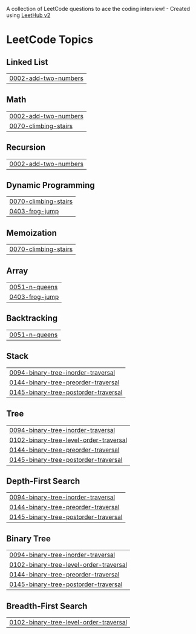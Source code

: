 A collection of LeetCode questions to ace the coding interview! - Created using [LeetHub v2](https://github.com/arunbhardwaj/LeetHub-2.0)
<!---LeetCode Topics Start-->
# LeetCode Topics
## Linked List
|  |
| ------- |
| [0002-add-two-numbers](https://github.com/pritesh45/LeetCode/tree/master/0002-add-two-numbers) |
## Math
|  |
| ------- |
| [0002-add-two-numbers](https://github.com/pritesh45/LeetCode/tree/master/0002-add-two-numbers) |
| [0070-climbing-stairs](https://github.com/pritesh45/LeetCode/tree/master/0070-climbing-stairs) |
## Recursion
|  |
| ------- |
| [0002-add-two-numbers](https://github.com/pritesh45/LeetCode/tree/master/0002-add-two-numbers) |
## Dynamic Programming
|  |
| ------- |
| [0070-climbing-stairs](https://github.com/pritesh45/LeetCode/tree/master/0070-climbing-stairs) |
| [0403-frog-jump](https://github.com/pritesh45/LeetCode/tree/master/0403-frog-jump) |
## Memoization
|  |
| ------- |
| [0070-climbing-stairs](https://github.com/pritesh45/LeetCode/tree/master/0070-climbing-stairs) |
## Array
|  |
| ------- |
| [0051-n-queens](https://github.com/pritesh45/LeetCode/tree/master/0051-n-queens) |
| [0403-frog-jump](https://github.com/pritesh45/LeetCode/tree/master/0403-frog-jump) |
## Backtracking
|  |
| ------- |
| [0051-n-queens](https://github.com/pritesh45/LeetCode/tree/master/0051-n-queens) |
## Stack
|  |
| ------- |
| [0094-binary-tree-inorder-traversal](https://github.com/pritesh45/LeetCode/tree/master/0094-binary-tree-inorder-traversal) |
| [0144-binary-tree-preorder-traversal](https://github.com/pritesh45/LeetCode/tree/master/0144-binary-tree-preorder-traversal) |
| [0145-binary-tree-postorder-traversal](https://github.com/pritesh45/LeetCode/tree/master/0145-binary-tree-postorder-traversal) |
## Tree
|  |
| ------- |
| [0094-binary-tree-inorder-traversal](https://github.com/pritesh45/LeetCode/tree/master/0094-binary-tree-inorder-traversal) |
| [0102-binary-tree-level-order-traversal](https://github.com/pritesh45/LeetCode/tree/master/0102-binary-tree-level-order-traversal) |
| [0144-binary-tree-preorder-traversal](https://github.com/pritesh45/LeetCode/tree/master/0144-binary-tree-preorder-traversal) |
| [0145-binary-tree-postorder-traversal](https://github.com/pritesh45/LeetCode/tree/master/0145-binary-tree-postorder-traversal) |
## Depth-First Search
|  |
| ------- |
| [0094-binary-tree-inorder-traversal](https://github.com/pritesh45/LeetCode/tree/master/0094-binary-tree-inorder-traversal) |
| [0144-binary-tree-preorder-traversal](https://github.com/pritesh45/LeetCode/tree/master/0144-binary-tree-preorder-traversal) |
| [0145-binary-tree-postorder-traversal](https://github.com/pritesh45/LeetCode/tree/master/0145-binary-tree-postorder-traversal) |
## Binary Tree
|  |
| ------- |
| [0094-binary-tree-inorder-traversal](https://github.com/pritesh45/LeetCode/tree/master/0094-binary-tree-inorder-traversal) |
| [0102-binary-tree-level-order-traversal](https://github.com/pritesh45/LeetCode/tree/master/0102-binary-tree-level-order-traversal) |
| [0144-binary-tree-preorder-traversal](https://github.com/pritesh45/LeetCode/tree/master/0144-binary-tree-preorder-traversal) |
| [0145-binary-tree-postorder-traversal](https://github.com/pritesh45/LeetCode/tree/master/0145-binary-tree-postorder-traversal) |
## Breadth-First Search
|  |
| ------- |
| [0102-binary-tree-level-order-traversal](https://github.com/pritesh45/LeetCode/tree/master/0102-binary-tree-level-order-traversal) |
<!---LeetCode Topics End-->
